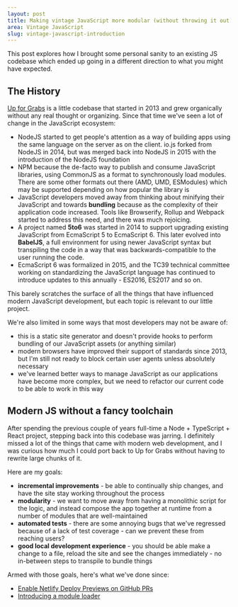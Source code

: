 ```yaml
---
layout: post
title: Making vintage JavaScript more modular (without throwing it out)
area: Vintage JavaScript
slug: vintage-javascript-introduction
---
```


This post explores how I brought some personal sanity to an existing JS codebase
which ended up going in a different direction to what you might have expected.

## The History

[Up for Grabs](https://up-for-grabs.net/) is a little codebase that started in
2013 and grew organically without any real thought or organizing. Since that
time we've seen a lot of change in the JavaScript ecosystem:

 - NodeJS started to get people's attention as a way of building apps using the
   same language on the server as on the client. io.js forked from NodeJS in
   2014, but was merged back into NodeJS in 2015 with the introduction of the
   NodeJS foundation
 - NPM because the de-facto way to publish and consume JavaScript libraries,
   using CommonJS as a format to synchronously load modules. There are some
   other formats out there (AMD, UMD, ESModules) which may be supported
   depending on how popular the library is
 - JavaScript developers moved away from thinking about minifying their
   JavaScript and towards **bundling** because as the complexity of their
   application code increased. Tools like Browserify, Rollup and Webpack started
   to address this need, and there was much rejoicing.
 - A project named **5to6** was started in 2014 to support upgrading existing
   JavaScript from EcmaScript 5 to EcmaScript 6. This later evolved into
   **BabelJS**, a full environment for using newer JavaScript syntax but
   transpiling the code in a way that was backwards-compatible to the user
   running the code.
 - EcmaScript 6 was formalized in 2015, and the TC39 technical committee working
   on standardizing the JavaScript language has continued to introduce updates
   to this annually - ES2016, ES2017 and so on.

This barely scratches the surface of all the things that have influenced modern
JavaScript development, but each topic is relevant to our little project.

We're also limited in some ways that most developers may not be aware of:

 - this is a static site generator and doesn't provide hooks to perform bundling
   of our JavaScript assets (or anything similar)
 - modern browsers have improved their support of standards since 2013, but I'm
   still not ready to block certain user agents unless absolutely necessary
 - we've learned better ways to manage JavaScript as our applications have
   become more complex, but we need to refactor our current code to be able to
   work in this way

## Modern JS without a fancy toolchain

After spending the previous couple of years full-time a Node + TypeScript +
React project, stepping back into this codebase was jarring. I definitely missed
a lot of the things that came with modern web development, and I was curious
how much I could port back to Up for Grabs without having to rewrite large
chunks of it.

Here are my goals:

 - **incremental improvements** - be able to continually ship changes, and have the
   site stay working throughout the process
 - **modularity** - we want to move away from having a monolithic script for the
   logic, and instead compose the app together at runtime from a number of
   modules that are well-maintained
 - **automated tests** - there are some annoying bugs that we've regressed because
   of a lack of test coverage - can we prevent these from reaching users?
 - **good local development experience** - you should be able make a change to a
   file, reload the site and see the changes immediately - no in-between steps
   to transpile to bundle things

Armed with those goals, here's what we've done since:

 - [Enable Netlify Deploy Previews on GitHub PRs](/notes/netlify-integration-with-github-pull-requests/)
 - [Introducing a module loader](/notes/introducing-a-module-loader/)


